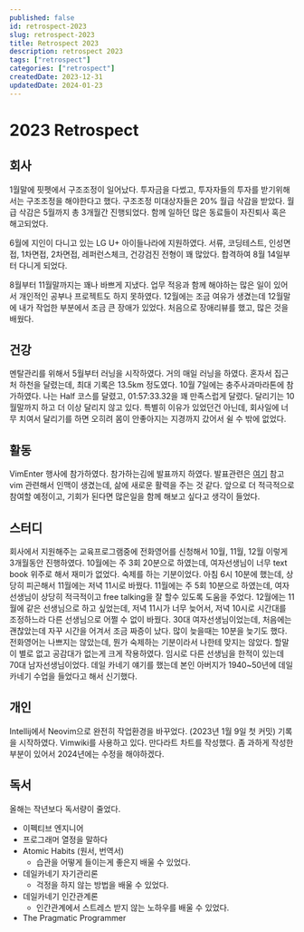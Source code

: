 ```yaml
---
published: false
id: retrospect-2023
slug: retrospect-2023
title: Retrospect 2023
description: retrospect 2023
tags: ["retrospect"]
categories: ["retrospect"]
createdDate: 2023-12-31
updatedDate: 2024-01-23
---
```


# 2023 Retrospect

## 회사
1월말에 핏펫에서 구조조정이 일어났다.
투자금을 다썼고, 투자자들의 투자를 받기위해서는 구조조정을 해야한다고 했다.
구조조정 미대상자들은 20% 월급 삭감을 받았다. 월급 삭감은 5월까지 총 3개월간 진행되었다.
함께 일하던 많은 동료들이 자진퇴사 혹은 해고되었다.

6월에 지인이 다니고 있는 LG U+ 아이들나라에 지원하였다.
서류, 코딩테스트, 인성면접, 1차면접, 2차면접, 레퍼런스체크, 건강검진 전형이 꽤 많았다.
합격하여 8월 14일부터 다니게 되었다.

8월부터 11월말까지는 꽤나 바쁘게 지냈다.
업무 적응과 함께 해야하는 많은 일이 있어서 개인적인 공부나 프로젝트도 하지 못하였다.
12월에는 조금 여유가 생겼는데 12월말에 내가 작업한 부분에서 조금 큰 장애가 있었다.
처음으로 장애리뷰를 했고, 많은 것을 배웠다.

## 건강
멘탈관리를 위해서 5월부터 러닝을 시작하였다.
거의 매일 러닝을 하였다. 혼자서 집근처 하천을 달렸는데, 최대 기록은 13.5km 정도였다.
10월 7일에는 충주사과마라톤에 참가하였다.
나는 Half 코스를 달렸고, 01:57:33.32을 꽤 만족스럽게 달렸다.
달리기는 10월말까지 하고 더 이상 달리지 않고 있다.
특별히 이유가 있었던건 아닌데, 회사일에 너무 치여서 달리기를 하면 오히려 몸이 안좋아지는 지경까지 갔어서 쉴 수 밖에 없었다.

## 활동
VimEnter 행사에 참가하였다.
참가하는김에 발표까지 하였다. 발표관련은 [여기](https://au-vimenter.github.io/post/2023-12-23-au-vimenter/) 참고
vim 관련해서 인맥이 생겼는데, 삶에 새로운 활력을 주는 것 같다.
앞으로 더 적극적으로 참여할 예정이고, 기회가 된다면 많은일을 함께 해보고 싶다고 생각이 들었다.

## 스터디
회사에서 지원해주는 교육프로그램중에 전화영어를 신청해서 10월, 11월, 12월 이렇게 3개월동안 진행하였다.
10월에는 주 3회 20분으로 하였는데, 여자선생님이 너무 text book 위주로 해서 재미가 없었다. 숙제를 하는 기분이었다.
아침 6시 10분에 했는데, 상당히 피곤해서 11월에는 저녁 11시로 바꿨다.
11월에는 주 5회 10분으로 하였는데, 여자선생님이 상당히 적극적이고 free talking을 잘 할수 있도록 도움을 주었다.
12월에는 11월에 같은 선생님으로 하고 싶었는데, 저녁 11시가 너무 늦어서, 저녁 10시로 시간대를 조정하느라 다른 선생님으로 어쩔 수 없이 바꿨다.
30대 여자선생님이었는데, 처음에는 괜찮았는데 자꾸 시간을 어겨서 조금 짜증이 났다. 많이 늦을때는 10분을 늦기도 했다.
전화영어는 나쁘지는 않았는데, 뭔가 숙제하는 기분이라서 나한테 맞지는 않았다. 할말이 별로 없고 공감대가 없는게 크게 작용하였다.
임시로 다른 선생님을 한적이 있는데 70대 남자선생님이었다. 데일 카네기 얘기를 했는데 본인 아버지가 1940~50년에 데일 카네기 수업을 들었다고 해서 신기했다.

## 개인
Intellij에서 Neovim으로 완전히 작업환경을 바꾸었다. (2023년 1월 9일 첫 커밋)
기록을 시작하였다. Vimwiki를 사용하고 있다.
만다라트 차트를 작성했다. 좀 과하게 작성한 부분이 있어서 2024년에는 수정을 해야하겠다.

## 독서
올해는 작년보다 독서량이 줄었다.

- 이펙티브 엔지니어
- 프로그래머 열정을 말하다
- Atomic Habits (원서, 번역서)
  - 습관을 어떻게 들이는게 좋은지 배울 수 있었다.
- 데일카네기 자기관리론
  - 걱정을 하지 않는 방법을 배울 수 있었다.
- 데일카네기 인간관계론
  - 인간관계에서 스트레스 받지 않는 노하우를 배울 수 있었다.
- The Pragmatic Programmer
